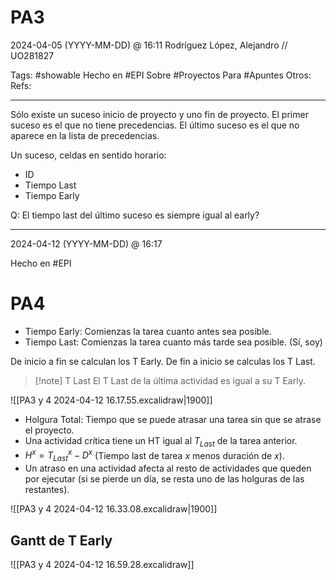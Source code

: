 # PA3
2024-04-05 (YYYY-MM-DD) @ 16:11
Rodríguez López, Alejandro // UO281827

Tags:
	#showable
	Hecho en #EPI
	Sobre #Proyectos 
	Para #Apuntes
	Otros:
	Refs:
 
<hr>

Sólo existe un suceso inicio de proyecto y uno fin de proyecto.
El primer suceso es el que no tiene precedencias.
El último suceso es el que no aparece en la lista de precedencias.

Un suceso, celdas en sentido horario:
- ID
- Tiempo Last
- Tiempo Early

Q: El tiempo last del último suceso es siempre igual al early?

<hr>

2024-04-12 (YYYY-MM-DD) @ 16:17

Hecho en #EPI

# PA4

- Tiempo Early: Comienzas la tarea cuanto antes sea posible.
- Tiempo Last: Comienzas la tarea cuanto más tarde sea posible. (Sí, soy)

De inicio a fin se calculan los T Early.
De fin a inicio se calculas los T Last.

> [!note] T Last
> El T Last de la última actividad es igual a su T Early.

![[PA3 y 4 2024-04-12 16.17.55.excalidraw|1900]]

- Holgura Total: Tiempo que se puede atrasar una tarea sin que se atrase el proyecto.
- Una actividad crítica tiene un HT igual al $T_{Last}$ de la tarea anterior.
- $H^x = T^x_{Last} - D^x$ (Tiempo last de tarea $x$ menos duración de $x$).
- Un atraso en una actividad afecta al resto de actividades que queden por ejecutar (si se pierde un día, se resta uno de las holguras de las restantes).

![[PA3 y 4 2024-04-12 16.33.08.excalidraw|1900]]

## Gantt de T Early

![[PA3 y 4 2024-04-12 16.59.28.excalidraw]]